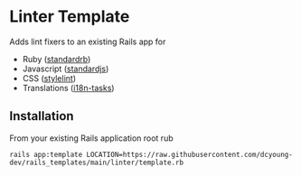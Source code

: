 # Linter Template

Adds lint fixers to an existing Rails app for
- Ruby ([standardrb](https://github.com/standardrb/standardrb-alias-gem))
- Javascript ([standardjs](https://standardjs.com/))
- CSS ([stylelint](https://stylelint.io/))
- Translations ([i18n-tasks](https://github.com/glebm/i18n-tasks))

## Installation

From your existing Rails application root rub

`rails app:template LOCATION=https://raw.githubusercontent.com/dcyoung-dev/rails_templates/main/linter/template.rb`